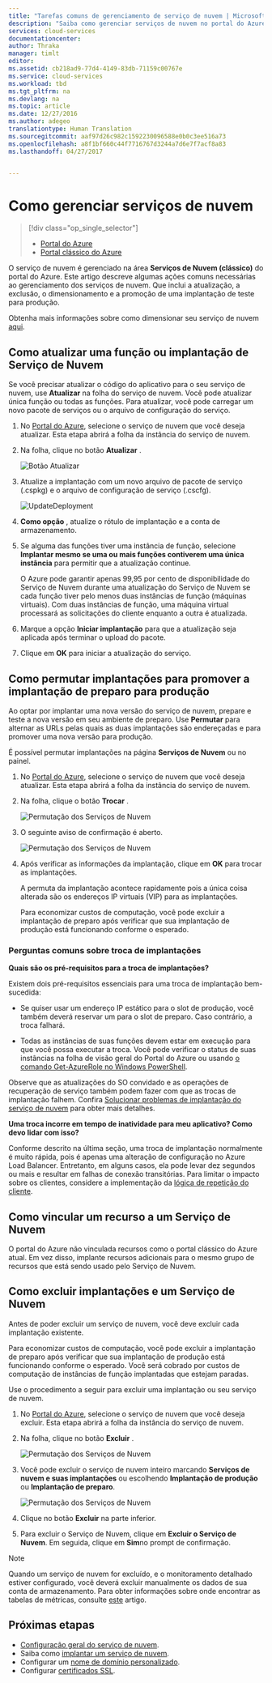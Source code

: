 ```yaml
---
title: "Tarefas comuns de gerenciamento de serviço de nuvem | Microsoft Docs"
description: "Saiba como gerenciar serviços de nuvem no portal do Azure. Esses exemplos usam o portal do Azure."
services: cloud-services
documentationcenter: 
author: Thraka
manager: timlt
editor: 
ms.assetid: cb218ad9-77d4-4149-83db-71159c00767e
ms.service: cloud-services
ms.workload: tbd
ms.tgt_pltfrm: na
ms.devlang: na
ms.topic: article
ms.date: 12/27/2016
ms.author: adegeo
translationtype: Human Translation
ms.sourcegitcommit: aaf97d26c982c1592230096588e0b0c3ee516a73
ms.openlocfilehash: a8f1bf660c44f7716767d3244a7d6e7f7acf8a83
ms.lasthandoff: 04/27/2017


---
```

# <a name="how-to-manage-cloud-services"></a>Como gerenciar serviços de nuvem
> [!div class="op_single_selector"]
> * [Portal do Azure](cloud-services-how-to-manage-portal.md)
> * [Portal clássico do Azure](cloud-services-how-to-manage.md)
>
>

O serviço de nuvem é gerenciado na área **Serviços de Nuvem (clássico)** do portal do Azure. Este artigo descreve algumas ações comuns necessárias ao gerenciamento dos serviços de nuvem. Que inclui a atualização, a exclusão, o dimensionamento e a promoção de uma implantação de teste para produção.

Obtenha mais informações sobre como dimensionar seu serviço de nuvem [aqui](cloud-services-how-to-scale-portal.md).

## <a name="how-to-update-a-cloud-service-role-or-deployment"></a>Como atualizar uma função ou implantação de Serviço de Nuvem
Se você precisar atualizar o código do aplicativo para o seu serviço de nuvem, use **Atualizar** na folha do serviço de nuvem. Você pode atualizar única função ou todas as funções. Para atualizar, você pode carregar um novo pacote de serviços ou o arquivo de configuração do serviço.

1. No [Portal do Azure][Azure portal], selecione o serviço de nuvem que você deseja atualizar. Esta etapa abrirá a folha da instância do serviço de nuvem.
2. Na folha, clique no botão **Atualizar** .

    ![Botão Atualizar](./media/cloud-services-how-to-manage-portal/update-button.png)

3. Atualize a implantação com um novo arquivo de pacote de serviço (.cspkg) e o arquivo de configuração de serviço (.cscfg).

    ![UpdateDeployment](./media/cloud-services-how-to-manage-portal/update-blade.png)

4. **Como opção** , atualize o rótulo de implantação e a conta de armazenamento.
5. Se alguma das funções tiver uma instância de função, selecione **Implantar mesmo se uma ou mais funções contiverem uma única instância** para permitir que a atualização continue.

    O Azure pode garantir apenas 99,95 por cento de disponibilidade do Serviço de Nuvem durante uma atualização do Serviço de Nuvem se cada função tiver pelo menos duas instâncias de função (máquinas virtuais). Com duas instâncias de função, uma máquina virtual processará as solicitações do cliente enquanto a outra é atualizada.

6. Marque a opção **Iniciar implantação** para que a atualização seja aplicada após terminar o upload do pacote.
7. Clique em **OK** para iniciar a atualização do serviço.

## <a name="how-to-swap-deployments-to-promote-a-staged-deployment-to-production"></a>Como permutar implantações para promover a implantação de preparo para produção
Ao optar por implantar uma nova versão do serviço de nuvem, prepare e teste a nova versão em seu ambiente de preparo. Use **Permutar** para alternar as URLs pelas quais as duas implantações são endereçadas e para promover uma nova versão para produção.

É possível permutar implantações na página **Serviços de Nuvem** ou no painel.

1. No [Portal do Azure][Azure portal], selecione o serviço de nuvem que você deseja atualizar. Esta etapa abrirá a folha da instância do serviço de nuvem.
2. Na folha, clique o botão **Trocar** .

    ![Permutação dos Serviços de Nuvem](./media/cloud-services-how-to-manage-portal/swap-button.png)

3. O seguinte aviso de confirmação é aberto.

    ![Permutação dos Serviços de Nuvem](./media/cloud-services-how-to-manage-portal/swap-prompt.png)

4. Após verificar as informações da implantação, clique em **OK** para trocar as implantações.

    A permuta da implantação acontece rapidamente pois a única coisa alterada são os endereços IP virtuais (VIP) para as implantações.

    Para economizar custos de computação, você pode excluir a implantação de preparo após verificar que sua implantação de produção está funcionando conforme o esperado.

### <a name="common-questions-about-swapping-deployments"></a>Perguntas comuns sobre troca de implantações

**Quais são os pré-requisitos para a troca de implantações?**

Existem dois pré-requisitos essenciais para uma troca de implantação bem-sucedida:

- Se quiser usar um endereço IP estático para o slot de produção, você também deverá reservar um para o slot de preparo. Caso contrário, a troca falhará.

- Todas as instâncias de suas funções devem estar em execução para que você possa executar a troca. Você pode verificar o status de suas instâncias na folha de visão geral do Portal do Azure ou usando [o comando Get-AzureRole no Windows PowerShell](/powershell/module/azure/get-azurerole?view=azuresmps-3.7.0).

Observe que as atualizações do SO convidado e as operações de recuperação de serviço também podem fazer com que as trocas de implantação falhem. Confira [Solucionar problemas de implantação do serviço de nuvem](cloud-services-troubleshoot-deployment-problems.md) para obter mais detalhes.

**Uma troca incorre em tempo de inatividade para meu aplicativo? Como devo lidar com isso?**

Conforme descrito na última seção, uma troca de implantação normalmente é muito rápida, pois é apenas uma alteração de configuração no Azure Load Balancer. Entretanto, em alguns casos, ela pode levar dez segundos ou mais e resultar em falhas de conexão transitórias. Para limitar o impacto sobre os clientes, considere a implementação da [lógica de repetição do cliente](../best-practices-retry-general.md).

## <a name="how-to-link-a-resource-to-a-cloud-service"></a>Como vincular um recurso a um Serviço de Nuvem
O portal do Azure não vinculada recursos como o portal clássico do Azure atual. Em vez disso, implante recursos adicionais para o mesmo grupo de recursos que está sendo usado pelo Serviço de Nuvem.

## <a name="how-to-delete-deployments-and-a-cloud-service"></a>Como excluir implantações e um Serviço de Nuvem
Antes de poder excluir um serviço de nuvem, você deve excluir cada implantação existente.

Para economizar custos de computação, você pode excluir a implantação de preparo após verificar que sua implantação de produção está funcionando conforme o esperado. Você será cobrado por custos de computação de instâncias de função implantadas que estejam paradas.

Use o procedimento a seguir para excluir uma implantação ou seu serviço de nuvem.

1. No [Portal do Azure][Azure portal], selecione o serviço de nuvem que você deseja excluir. Esta etapa abrirá a folha da instância do serviço de nuvem.
2. Na folha, clique no botão **Excluir** .

    ![Permutação dos Serviços de Nuvem](./media/cloud-services-how-to-manage-portal/delete-button.png)

3. Você pode excluir o serviço de nuvem inteiro marcando **Serviços de nuvem e suas implantações** ou escolhendo **Implantação de produção** ou **Implantação de preparo**.

    ![Permutação dos Serviços de Nuvem](./media/cloud-services-how-to-manage-portal/delete-blade.png)

4. Clique no botão **Excluir** na parte inferior.
5. Para excluir o Serviço de Nuvem, clique em **Excluir o Serviço de Nuvem**. Em seguida, clique em **Sim**no prompt de confirmação.

> [!NOTE]
> Quando um serviço de nuvem for excluído, e o monitoramento detalhado estiver configurado, você deverá excluir manualmente os dados de sua conta de armazenamento. Para obter informações sobre onde encontrar as tabelas de métricas, consulte [este](cloud-services-how-to-monitor.md) artigo.
>
>

[Azure portal]: https://portal.azure.com

## <a name="next-steps"></a>Próximas etapas
* [Configuração geral do serviço de nuvem](cloud-services-how-to-configure-portal.md).
* Saiba como [implantar um serviço de nuvem](cloud-services-how-to-create-deploy-portal.md).
* Configurar um [nome de domínio personalizado](cloud-services-custom-domain-name-portal.md).
* Configurar [certificados SSL](cloud-services-configure-ssl-certificate-portal.md).

